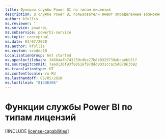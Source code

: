 ```yaml
---
title: Функции службы Power BI по типам лицензий
description: В службе Power BI пользователи имеют определенные возможности согласно типу лицензии "на пользователя" (бесплатная или Pro) и независимо от того, находится ли содержимое, с которым они взаимодействуют, в рабочей области, назначенной емкости Power BI Premium.
author: kfollis
ms.reviewer: ''
ms.service: powerbi
ms.subservice: powerbi-service
ms.topic: conceptual
ms.date: 04/07/2020
ms.author: kfollis
ms.custom: seodec18
LocalizationGroup: Get started
ms.openlocfilehash: 34884afb743259cdbe27b840329738ebcaebb31f
ms.sourcegitcommit: 7aa0136f93f88516f97ddd8031ccac5d07863b92
ms.translationtype: HT
ms.contentlocale: ru-RU
ms.lasthandoff: 05/05/2020
ms.locfileid: "81436306"
---
```

# <a name="power-bi-service-features-by-license-type"></a>Функции службы Power BI по типам лицензий

[!INCLUDE [license-capabilities](includes/license-capabilities.md)]
